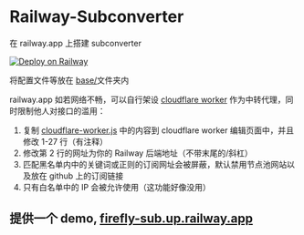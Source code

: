 # Railway-Subconverter

在 railway.app 上搭建 subconverter

[![Deploy on Railway](https://railway.app/button.svg)](https://railway.app/template/NNpoFR?referralCode=Firefly-LZH)

将配置文件等放在 [base/](https://github.com/LM-Firefly/Firefly-sub/tree/railway/base)文件夹内

railway.app 如若网络不畅，可以自行架设 [cloudflare worker](https://workers.cloudflare.com) 作为中转代理，同时限制他人对接口的滥用：

1. 复制 [cloudflare-worker.js](https://github.com/LM-Firefly/Firefly-sub/blob/railway/cloudflare-worker.js) 中的内容到 cloudflare worker 编辑页面中，并且修改 1-27 行（有注释）
2. 修改第 2 行的网址为你的 Railway 后端地址（不带末尾的/斜杠）
3. 匹配黑名单内中的关键词或正则的订阅网址会被屏蔽，默认禁用节点池网站以及放在 github 上的订阅链接
4. 只有白名单中的 IP 会被允许使用（这功能好像没用）

## 提供一个 demo, [firefly-sub.up.railway.app](https://firefly-sub.up.railway.app)
